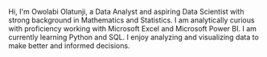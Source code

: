 Hi, I'm Owolabi Olatunji, a Data Analyst and aspiring Data Scientist with strong background in Mathematics and Statistics.
I am analytically curious with proficiency working with Microsoft Excel and Microsoft Power BI.
I am currently learning Python and SQL.
I enjoy analyzing and visualizing data to make better and informed decisions.
